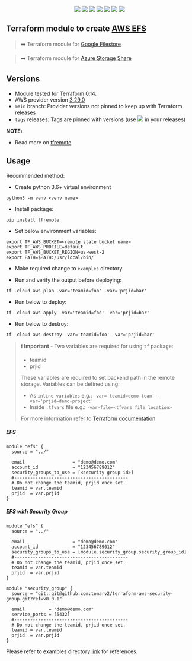 <p align="center">
    <a href="https://github.com/tomarv2/terraform-aws-efs/actions/workflows/security_scans.yml" alt="Security Scans">
        <img src="https://github.com/tomarv2/terraform-aws-efs/actions/workflows/security_scans.yml/badge.svg?branch=main" /></a>
    <a href="https://www.apache.org/licenses/LICENSE-2.0" alt="license">
        <img src="https://img.shields.io/github/license/tomarv2/terraform-aws-efs" /></a>
    <a href="https://github.com/tomarv2/terraform-aws-efs/tags" alt="GitHub tag">
        <img src="https://img.shields.io/github/v/tag/tomarv2/terraform-aws-efs" /></a>
    <a href="https://github.com/tomarv2/terraform-aws-efs/pulse" alt="Activity">
        <img src="https://img.shields.io/github/commit-activity/m/tomarv2/terraform-aws-efs" /></a>
    <a href="https://stackoverflow.com/users/6679867/tomarv2" alt="Stack Exchange reputation">
        <img src="https://img.shields.io/stackexchange/stackoverflow/r/6679867"></a>
    <a href="https://discord.gg/XH975bzN" alt="chat on Discord">
        <img src="https://img.shields.io/discord/813961944443912223?logo=discord"></a>
    <a href="https://twitter.com/intent/follow?screen_name=varuntomar2019" alt="follow on Twitter">
        <img src="https://img.shields.io/twitter/follow/varuntomar2019?style=social&logo=twitter"></a>
</p>

## Terraform module to create [AWS EFS](https://registry.terraform.io/modules/tomarv2/efs/aws/latest)

####

> :arrow_right:  Terraform module for [Google Filestore](https://registry.terraform.io/modules/tomarv2/filestore/google/latest)

> :arrow_right:  Terraform module for [Azure Storage Share](https://registry.terraform.io/modules/tomarv2/mysql/azure/latest)

## Versions

- Module tested for Terraform 0.14.
- AWS provider version [3.29.0](https://registry.terraform.io/providers/hashicorp/aws/latest)
- `main` branch: Provider versions not pinned to keep up with Terraform releases
- `tags` releases: Tags are pinned with versions (use <a href="https://github.com/tomarv2/terraform-aws-efs/tags" alt="GitHub tag">
        <img src="https://img.shields.io/github/v/tag/tomarv2/terraform-aws-efs" /></a> in your releases)

**NOTE:** 

- Read more on [tfremote](https://github.com/tomarv2/tfremote)

## Usage

Recommended method:

- Create python 3.6+ virtual environment 
```
python3 -m venv <venv name>
```

- Install package:
```
pip install tfremote
```

- Set below environment variables:
```
export TF_AWS_BUCKET=<remote state bucket name>
export TF_AWS_PROFILE=default
export TF_AWS_BUCKET_REGION=us-west-2
export PATH=$PATH:/usr/local/bin/
```  

- Make required change to `examples` directory. 


- Run and verify the output before deploying:
```
tf -cloud aws plan -var='teamid=foo' -var='prjid=bar'
```

- Run below to deploy:
```
tf -cloud aws apply -var='teamid=foo' -var='prjid=bar'
```

- Run below to destroy:
```
tf -cloud aws destroy -var='teamid=foo' -var='prjid=bar'
```

> ❗️ **Important** - Two variables are required for using `tf` package:
>
> - teamid
> - prjid
>
> These variables are required to set backend path in the remote storage.
> Variables can be defined using:
>
> - As `inline variables` e.g.: `-var='teamid=demo-team' -var='prjid=demo-project'`
> - Inside `.tfvars` file e.g.: `-var-file=<tfvars file location> `
>
> For more information refer to [Terraform documentation](https://www.terraform.io/docs/language/values/variables.html)

##### EFS
```
module "efs" {
  source = "../"

  email                  = "demo@demo.com"
  account_id             = "123456789012"
  security_groups_to_use = [<security group id>]
  #-------------------------------------------
  # Do not change the teamid, prjid once set.
  teamid = var.teamid
  prjid  = var.prjid
}
```

##### EFS with Security Group
```
module "efs" {
  source = "../"

  email                  = "demo@demo.com"
  account_id             = "123456789012"
  security_groups_to_use = [module.security_group.security_group_id]
  #-------------------------------------------
  # Do not change the teamid, prjid once set.
  teamid = var.teamid
  prjid  = var.prjid
}

module "security_group" {
  source = "git::git@github.com:tomarv2/terraform-aws-security-group.git?ref=v0.0.1"

  email         = "demo@demo.com"
  service_ports = [5432]
  #-------------------------------------------
  # Do not change the teamid, prjid once set.
  teamid = var.teamid
  prjid  = var.prjid
}
```

Please refer to examples directory [link](examples) for references.
